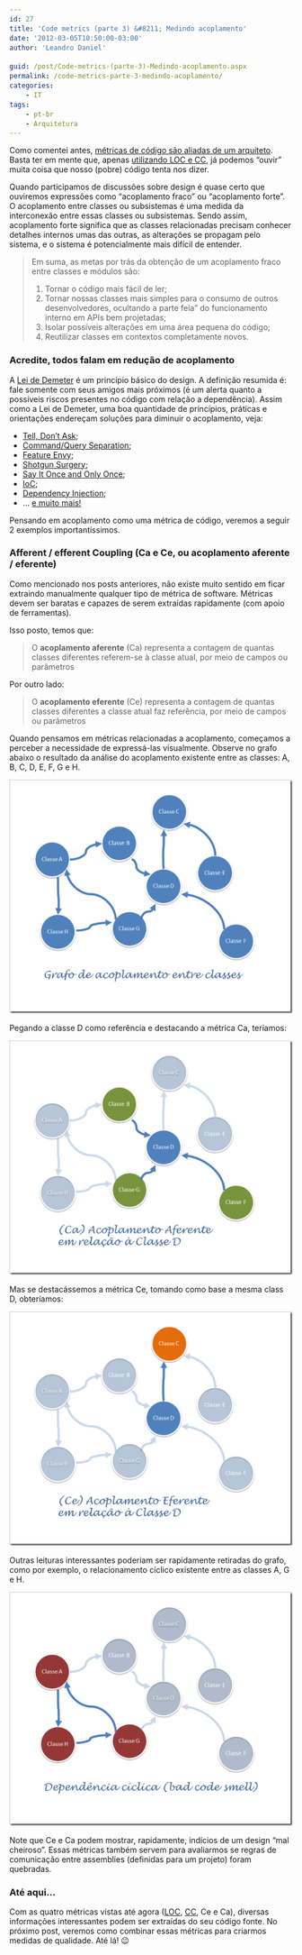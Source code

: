 ```yaml
---
id: 27
title: 'Code metrics (parte 3) &#8211; Medindo acoplamento'
date: '2012-03-05T10:50:00-03:00'
author: 'Leandro Daniel'

guid: /post/Code-metrics-(parte-3)-Medindo-acoplamento.aspx
permalink: /code-metrics-parte-3-medindo-acoplamento/
categories:
    - IT
tags:
    - pt-br
    - Arquitetura
---
```


Como comentei antes, [métricas de código são aliadas de um arquiteto](http://leandrodaniel.com/Code-metrics-(parte-1)-Um-aliado-do-arquiteto). Basta ter em mente que, apenas [utilizando LOC e CC](http://leandrodaniel.com/Code-metrics-(parte-2)-Conhecendo-algumas-metricas), já podemos “ouvir” muita coisa que nosso (pobre) código tenta nos dizer.

Quando participamos de discussões sobre design é quase certo que ouviremos expressões como “acoplamento fraco” ou “acoplamento forte”. O acoplamento entre classes ou subsistemas é uma medida da interconexão entre essas classes ou subsistemas. Sendo assim, acoplamento forte significa que as classes relacionadas precisam conhecer detalhes internos umas das outras, as alterações se propagam pelo sistema, e o sistema é potencialmente mais difícil de entender.

> Em suma, as metas por trás da obtenção de um acoplamento fraco entre classes e módulos são:
> 
> 1. Tornar o código mais fácil de ler;
> 2. Tornar nossas classes mais simples para o consumo de outros desenvolvedores, ocultando a parte feia” do funcionamento interno em APIs bem projetadas;
> 3. Isolar possíveis alterações em uma área pequena do código;
> 4. Reutilizar classes em contextos completamente novos.

### Acredite, todos falam em redução de acoplamento

A [Lei de Demeter](http://en.wikipedia.org/wiki/Law_of_Demeter) é um princípio básico do design. A definição resumida é: fale somente com seus amigos mais próximos (é um alerta quanto a possíveis riscos presentes no código com relação a dependência). Assim como a Lei de Demeter, uma boa quantidade de princípios, práticas e orientações endereçam soluções para diminuir o acoplamento, veja:

- [Tell, Don’t Ask](http://pragprog.com/articles/tell-dont-ask);
- [Command/Query Separation](http://martinfowler.com/bliki/CommandQuerySeparation.html);
- [Feature Envy](http://msdn.microsoft.com/en-us/magazine/cc947917);
- [Shotgun Surgery](http://msdn.microsoft.com/en-us/magazine/cc947917);
- [Say It Once and Only Once](http://msdn.microsoft.com/en-us/magazine/cc947917);
- [IoC](http://reverb.leandrodaniel.com/search.aspx?q=injeção%20de%20dependência);
- [Dependency Injection](http://reverb.leandrodaniel.com/search.aspx?q=injeção%20de%20dependência);
- … [e muito mais!](http://www.google.com/search?q=%22how+to%22+decrease+coupling&meta=)

Pensando em acoplamento como uma métrica de código, veremos a seguir 2 exemplos importantíssimos.

### Afferent / efferent Coupling (Ca e Ce, ou acoplamento aferente / eferente)

Como mencionado nos posts anteriores, não existe muito sentido em ficar extraindo manualmente qualquer tipo de métrica de software. Métricas devem ser baratas e capazes de serem extraídas rapidamente (com apoio de ferramentas).

Isso posto, temos que:

> O **acoplamento aferente** (Ca) representa a contagem de quantas classes diferentes referem-se à classe atual, por meio de campos ou parâmetros

Por outro lado:

> O **acoplamento eferente** (Ce) representa a contagem de quantas classes diferentes a classe atual faz referência, por meio de campos ou parâmetros

Quando pensamos em métricas relacionadas a acoplamento, começamos a perceber a necessidade de expressá-las visualmente. Observe no grafo abaixo o resultado da análise do acoplamento existente entre as classes: A, B, C, D, E, F, G e H.

[![Slide1](/assets/pics/Slide1_thumb.png "Slide1")](/assets/pics/Slide1.png)

Pegando a classe D como referência e destacando a métrica Ca, teríamos:

[![Slide2](/assets/pics/Slide2_thumb.png "Slide2")](/assets/pics/Slide2.png)

Mas se destacássemos a métrica Ce, tomando como base a mesma class D, obteríamos:

[![Slide3](/assets/pics/Slide3_thumb.png "Slide3")](/assets/pics/Slide3.png)

Outras leituras interessantes poderiam ser rapidamente retiradas do grafo, como por exemplo, o relacionamento cíclico existente entre as classes A, G e H.

[![Slide4](/assets/pics/Slide4_thumb.png "Slide4")](/assets/pics/Slide4.png)

Note que Ce e Ca podem mostrar, rapidamente, indícios de um design “mal cheiroso”. Essas métricas também servem para avaliarmos se regras de comunicação entre assemblies (definidas para um projeto) foram quebradas.

### Até aqui…

Com as quatro métricas vistas até agora ([LOC](http://leandrodaniel.com/Code-metrics-(parte-2)-Conhecendo-algumas-metricas), [CC](http://leandrodaniel.com/Code-metrics-(parte-2)-Conhecendo-algumas-metricas), Ce e Ca), diversas informações interessantes podem ser extraídas do seu código fonte. No próximo post, veremos como combinar essas métricas para criarmos medidas de qualidade. Até lá! 😉
